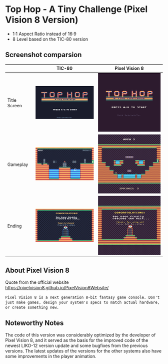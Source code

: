 # Top Hop - A Tiny Challenge (Pixel Vision 8 Version)


- 1:1 Aspect Ratio instead of 16:9
- 8 Level based on the TIC-80 version

## Screenshot comparsion

|              | TIC-80 | Pixel Vision 8 |
|--------------|:-------:|:-------:|
| Title Screen | ![Title (TIC-80)](../images/tic80-title.png) | ![Title (Pixel Vision 8)](../images/pv8-title.png) |
| Gameplay     | ![Gameplay (TIC-80)](../images/tic80-gameplay.png) | ![Gameplay (Pixel Vision 8)](../images/pv8-gameplay.png) |
| Ending       | ![Ending (TIC-80)](../images/tic80-end.png) | ![Ending (Pixel Vision 8)](../images/pv8-end.png) |

## About Pixel Vision 8

Quote from the official website https://pixelvision8.github.io/PixelVision8Website/

```
Pixel Vision 8 is a next generation 8-bit fantasy game console. Don't just make games, design your system's specs to match actual hardware, or create something new.
```

## Noteworthy Notes

The code of this version was considerably optimized by the developer of Pixel Vision 8, and it served as the basis for the improved code of the newest LIKO-12 version update and some bugfixes from the previous versions. The latest updates of the versions for the other systems also have some improvements in the player animation.
